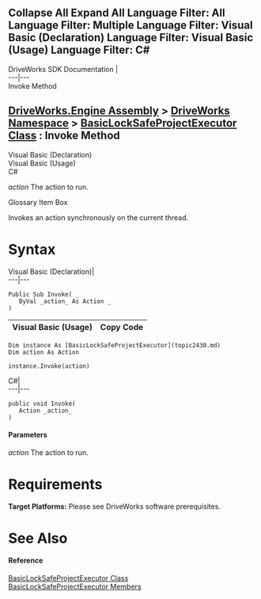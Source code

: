 Collapse All Expand All Language Filter: All  Language Filter: Multiple  Language Filter: Visual Basic (Declaration) Language Filter: Visual Basic (Usage) Language Filter: C#  
---  
DriveWorks SDK Documentation  |   
---|---  
Invoke Method   
  
[DriveWorks.Engine Assembly](topic2156.md) > [DriveWorks Namespace](topic2159.md) > [BasicLockSafeProjectExecutor Class](topic2430.md) : Invoke Method  
---  
  
Visual Basic (Declaration)    
Visual Basic (Usage)    
C# 

_action_
    The action to run.

Glossary Item Box

Invokes an action synchronously on the current thread. 

# Syntax

Visual Basic (Declaration)|   
---|---  
      
    
    Public Sub Invoke( _
       ByVal _action_ As Action _
    )   
  
Visual Basic (Usage)| Copy Code  
---|---  
      
    
    Dim instance As [BasicLockSafeProjectExecutor](topic2430.md)
    Dim action As Action
     
    instance.Invoke(action)  
  
C#|   
---|---  
      
    
    public void Invoke( 
       Action _action_
    )  
  
#### Parameters

 _action_
    The action to run.

# Requirements

**Target Platforms:** Please see DriveWorks software prerequisites.

# See Also

#### Reference

[BasicLockSafeProjectExecutor Class](topic2430.md)   
[BasicLockSafeProjectExecutor Members](topic2431.md)



